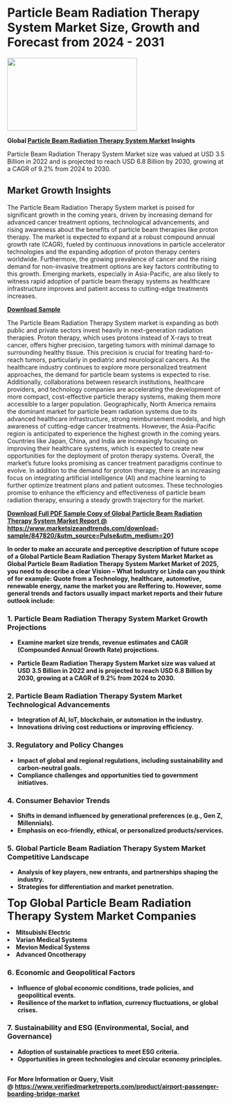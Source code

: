 <H1>Particle Beam Radiation Therapy System Market Size, Growth and Forecast from 2024 - 2031</H1><img class="aligncenter size-medium wp-image-584254" src="https://thirdeyenews.in/wp-content/uploads/2024/09/Global-Market-Research-300x168.jpeg" alt="" width="300" height="168" /><p><strong>Global&nbsp;<a href="https://www.marketsizeandtrends.com/download-sample/847820/&amp;utm_source=Pulse&amp;utm_medium=201">Particle Beam Radiation Therapy System Market</a> Insights</strong></p><p>Particle Beam Radiation Therapy System Market size was valued at USD 3.5 Billion in 2022 and is projected to reach USD 6.8 Billion by 2030, growing at a CAGR of 9.2% from 2024 to 2030.</p><p><h2>Market Growth Insights</h2> <p>The Particle Beam Radiation Therapy System market is poised for significant growth in the coming years, driven by increasing demand for advanced cancer treatment options, technological advancements, and rising awareness about the benefits of particle beam therapies like proton therapy. The market is expected to expand at a robust compound annual growth rate (CAGR), fueled by continuous innovations in particle accelerator technologies and the expanding adoption of proton therapy centers worldwide. Furthermore, the growing prevalence of cancer and the rising demand for non-invasive treatment options are key factors contributing to this growth. Emerging markets, especially in Asia-Pacific, are also likely to witness rapid adoption of particle beam therapy systems as healthcare infrastructure improves and patient access to cutting-edge treatments increases.</p> <p><strong><a href="#">Download Sample</a></strong></p> <p>The Particle Beam Radiation Therapy System market is expanding as both public and private sectors invest heavily in next-generation radiation therapies. Proton therapy, which uses protons instead of X-rays to treat cancer, offers higher precision, targeting tumors with minimal damage to surrounding healthy tissue. This precision is crucial for treating hard-to-reach tumors, particularly in pediatric and neurological cancers. As the healthcare industry continues to explore more personalized treatment approaches, the demand for particle beam systems is expected to rise. Additionally, collaborations between research institutions, healthcare providers, and technology companies are accelerating the development of more compact, cost-effective particle therapy systems, making them more accessible to a larger population. Geographically, North America remains the dominant market for particle beam radiation systems due to its advanced healthcare infrastructure, strong reimbursement models, and high awareness of cutting-edge cancer treatments. However, the Asia-Pacific region is anticipated to experience the highest growth in the coming years. Countries like Japan, China, and India are increasingly focusing on improving their healthcare systems, which is expected to create new opportunities for the deployment of proton therapy systems. Overall, the market’s future looks promising as cancer treatment paradigms continue to evolve. In addition to the demand for proton therapy, there is an increasing focus on integrating artificial intelligence (AI) and machine learning to further optimize treatment plans and patient outcomes. These technologies promise to enhance the efficiency and effectiveness of particle beam radiation therapy, ensuring a steady growth trajectory for the market. <p><strong><a href="#"></p><p><span class=""><strong>Download Full PDF Sample Copy of Global Particle Beam Radiation Therapy System Market Report</strong> @ <a href="https://www.marketsizeandtrends.com/download-sample/847820/&amp;utm_source=Pulse&amp;utm_medium=201" target="_blank">https://www.marketsizeandtrends.com/download-sample/847820/&amp;utm_source=Pulse&amp;utm_medium=201</a></span></p><p>In order to make an accurate and perceptive description of future scope of a Global&nbsp;Particle Beam Radiation Therapy System Market Market as Global&nbsp;Particle Beam Radiation Therapy System Market Market of 2025, you need to describe a clear Vision &ndash; What Industry or Linda can you think of for example: Quote from a Technology, healthcare, automotive, renewable energy, name the market you are Reffering to. However, some general trends and factors usually impact market reports and their future outlook include:</p><h3>1.&nbsp;<strong>Particle Beam Radiation Therapy System Market Growth Projections</strong></h3><ul><li>Examine market size trends, revenue estimates and CAGR (Compounded Annual Growth Rate) projections.</li><li><p>Particle Beam Radiation Therapy System Market size was valued at USD 3.5 Billion in 2022 and is projected to reach USD 6.8 Billion by 2030, growing at a CAGR of 9.2% from 2024 to 2030.</p></li></ul><h3>2.&nbsp;<strong>Particle Beam Radiation Therapy System Market Technological Advancements</strong></h3><ul><li>Integration of AI, IoT, blockchain, or automation in the industry.</li><li>Innovations driving cost reductions or improving efficiency.</li></ul><h3>3.&nbsp;<strong>Regulatory and Policy Changes</strong></h3><ul><li>Impact of global and regional regulations, including sustainability and carbon-neutral goals.</li><li>Compliance challenges and opportunities tied to government initiatives.</li></ul><h3>4.&nbsp;<strong>Consumer Behavior Trends</strong></h3><ul><li>Shifts in demand influenced by generational preferences (e.g., Gen Z, Millennials).</li><li>Emphasis on eco-friendly, ethical, or personalized products/services.</li></ul><h3>5.&nbsp;<strong>Global Particle Beam Radiation Therapy System Market Competitive Landscape</strong></h3><ul><li>Analysis of key players, new entrants, and partnerships shaping the industry.</li><li>Strategies for differentiation and market penetration.</li></ul><p data-pm-slice="1 1 []"><span style="color: inherit; font-family: inherit; font-size: 25px;">Top Global Particle Beam Radiation Therapy System Market Companies</span></p><div class="" data-test-id=""><p><li>Mitsubishi Electric</li><li> Varian Medical Systems</li><li> Mevion Medical Systems</li><li> Advanced Oncotherapy</li></p></div><h3>6.&nbsp;<strong>Economic and Geopolitical Factors</strong></h3><ul><li>Influence of global economic conditions, trade policies, and geopolitical events.</li><li>Resilience of the market to inflation, currency fluctuations, or global crises.</li></ul><h3>7.&nbsp;<strong>Sustainability and ESG (Environmental, Social, and Governance)</strong></h3><ul><li>Adoption of sustainable practices to meet ESG criteria.</li><li>Opportunities in green technologies and circular economy principles.</li></ul><h2><strong style="font-size: 14px;">For More Information or Query, Visit @&nbsp;</strong><a style="background-color: #ffffff; font-size: 14px;" href="https://www.marketsizeandtrends.com/report/particle-beam-radiation-therapy-system-market/" target="_blank">https://www.verifiedmarketreports.com/product/airport-passenger-boarding-bridge-market</a></h2>
